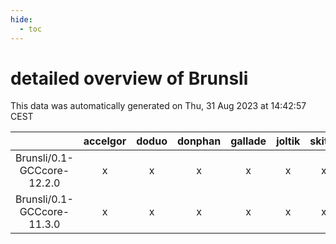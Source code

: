 ```yaml
---
hide:
  - toc
---
```


detailed overview of Brunsli
============================


This data was automatically generated on Thu, 31 Aug 2023 at 14:42:57 CEST  

| |accelgor|doduo|donphan|gallade|joltik|skitty|swalot|victini|
| :---: | :---: | :---: | :---: | :---: | :---: | :---: | :---: | :---: |
|Brunsli/0.1-GCCcore-12.2.0|x|x|x|x|x|x|x|x|
|Brunsli/0.1-GCCcore-11.3.0|x|x|x|x|x|x|x|x|
